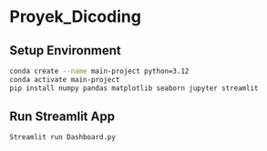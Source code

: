 # Proyek_Dicoding

## Setup Environment
```bash
conda create --name main-project python=3.12
conda activate main-project
pip install numpy pandas matplotlib seaborn jupyter streamlit
```

## Run Streamlit App
```bash
Streamlit run Dashboard.py
```
